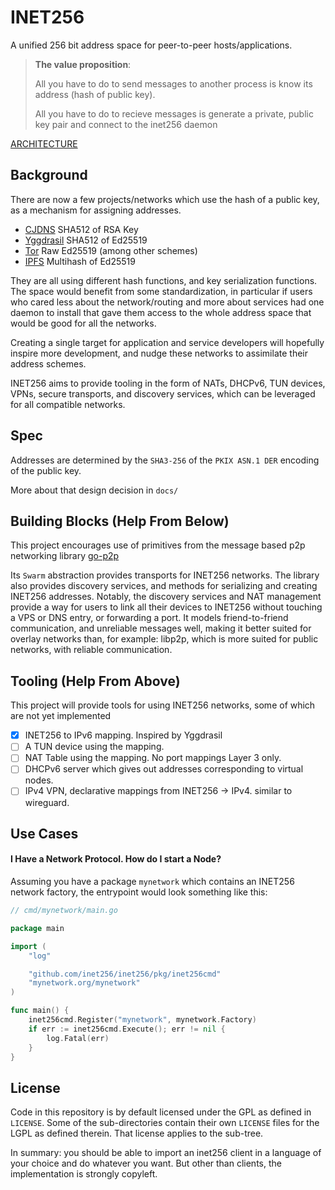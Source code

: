 # INET256

A unified 256 bit address space for peer-to-peer hosts/applications.

> **The value proposition**:
>
> All you have to do to send messages to another process is know its address (hash of public key).
>
> All you have to do to recieve messages is generate a private, public key pair and connect to the inet256 daemon

[ARCHITECTURE](./ARCHITECTURE.md)

## Background
There are now a few projects/networks which use the hash of a public key, as a mechanism for assigning addresses.

- [CJDNS](https://github.com/cjdelisle/cjdns)
SHA512 of RSA Key
- [Yggdrasil](https://github.com/yggdrasil-network/yggdrasil-go)
SHA512 of Ed25519
- [Tor](https://www.torproject.org/)
Raw Ed25519 (among other schemes)
- [IPFS](https://github.com/ipfs/go-ipfs)
Multihash of Ed25519

They are all using different hash functions, and key serialization functions.
The space would benefit from some standardization, in particular if users who cared less about the network/routing and more about services had one daemon to install that gave them access to the whole address space that would be good for all the networks.

Creating a single target for application and service developers will hopefully inspire more development, and nudge these networks to assimilate their address schemes.

INET256 aims to provide tooling in the form of NATs, DHCPv6, TUN devices, VPNs, secure transports, and discovery services, which can be leveraged for all compatible networks.

## Spec
Addresses are determined by the `SHA3-256` of the `PKIX ASN.1 DER` encoding of the public key.

More about that design decision in `docs/`

## Building Blocks (Help From Below)

This project encourages use of primitives from the message based p2p networking library [go-p2p](https://github.com/brendoncarroll/go-p2p)

Its `Swarm` abstraction provides transports for INET256 networks.
The library also provides discovery services, and methods for serializing and creating INET256 addresses.
Notably, the discovery services and NAT management provide a way for users to link all their devices to INET256 without touching a VPS or DNS entry, or forwarding a port.
It models friend-to-friend communication, and unreliable messages well, making it better suited for overlay networks than, for example: libp2p, which is more suited for public networks, with reliable communication.

## Tooling (Help From Above)
This project will provide tools for using INET256 networks, some of which are not yet implemented

- [x] INET256 to IPv6 mapping. Inspired by Yggdrasil
- [ ] A TUN device using the mapping.
- [ ] NAT Table using the mapping. No port mappings Layer 3 only.
- [ ] DHCPv6 server which gives out addresses corresponding to virtual nodes.
- [ ] IPv4 VPN, declarative mappings from INET256 -> IPv4. similar to wireguard.

## Use Cases

#### I Have a Network Protocol. How do I start a Node?
Assuming you have a package `mynetwork` which contains an INET256 network factory, the entrypoint would look something like this:

```go
// cmd/mynetwork/main.go

package main

import (
    "log"

    "github.com/inet256/inet256/pkg/inet256cmd"
    "mynetwork.org/mynetwork"
)

func main() {
    inet256cmd.Register("mynetwork", mynetwork.Factory)
    if err := inet256cmd.Execute(); err != nil {
        log.Fatal(err)
    }
}
```

## License
Code in this repository is by default licensed under the GPL as defined in `LICENSE`.
Some of the sub-directories contain their own `LICENSE` files for the LGPL as defined therein.
That license applies to the sub-tree.

In summary: you should be able to import an inet256 client in a language of your choice and do whatever you want.
But other than clients, the implementation is strongly copyleft.
